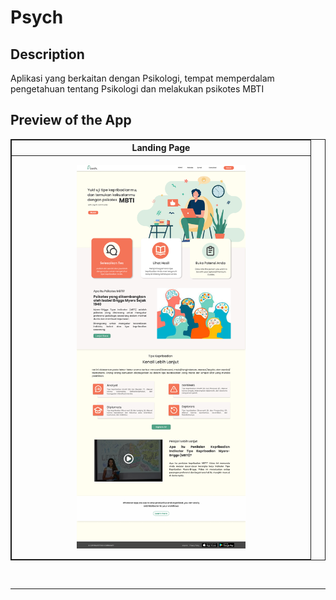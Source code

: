 # Psych

## Description

Aplikasi yang berkaitan dengan Psikologi, tempat memperdalam pengetahuan tentang Psikologi dan melakukan psikotes MBTI

## Preview of the App

<table style="border:1px solid;">
  <tr >
    <th style="text-align: center; border:1px solid;">Landing Page</th>
  </tr>
  <tr >
    <td style="text-align: center; border:1px solid;padding:1em;">
        <img width="60%" src="img/psych-design.png">
    </td>
  </tr>
  
</table>
<br>
<hr>


